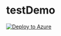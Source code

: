 # testDemo

[![Deploy to Azure](https://azuredeploy.net/deploybutton.svg)](https://deploy.azure.com/?repository=https://github.com/farrukh-kaispe/testDemo/azuredeploy.json)


